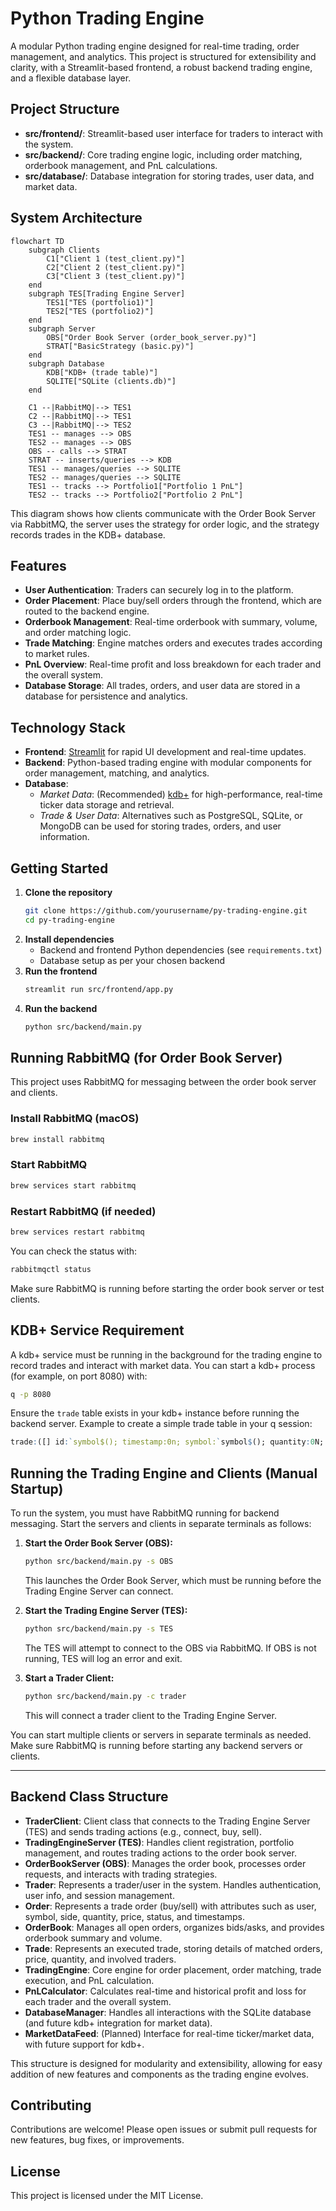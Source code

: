# Python Trading Engine

A modular Python trading engine designed for real-time trading, order management, and analytics. This project is structured for extensibility and clarity, with a Streamlit-based frontend, a robust backend trading engine, and a flexible database layer.

## Project Structure

- **src/frontend/**: Streamlit-based user interface for traders to interact with the system.
- **src/backend/**: Core trading engine logic, including order matching, orderbook management, and PnL calculations.
- **src/database/**: Database integration for storing trades, user data, and market data.

## System Architecture

```mermaid
flowchart TD
    subgraph Clients
        C1["Client 1 (test_client.py)"]
        C2["Client 2 (test_client.py)"]
        C3["Client 3 (test_client.py)"]
    end
    subgraph TES[Trading Engine Server]
        TES1["TES (portfolio1)"]
        TES2["TES (portfolio2)"]
    end
    subgraph Server
        OBS["Order Book Server (order_book_server.py)"]
        STRAT["BasicStrategy (basic.py)"]
    end
    subgraph Database
        KDB["KDB+ (trade table)"]
        SQLITE["SQLite (clients.db)"]
    end

    C1 --|RabbitMQ|--> TES1
    C2 --|RabbitMQ|--> TES1
    C3 --|RabbitMQ|--> TES2
    TES1 -- manages --> OBS
    TES2 -- manages --> OBS
    OBS -- calls --> STRAT
    STRAT -- inserts/queries --> KDB
    TES1 -- manages/queries --> SQLITE
    TES2 -- manages/queries --> SQLITE
    TES1 -- tracks --> Portfolio1["Portfolio 1 PnL"]
    TES2 -- tracks --> Portfolio2["Portfolio 2 PnL"]
```

This diagram shows how clients communicate with the Order Book Server via RabbitMQ, the server uses the strategy for order logic, and the strategy records trades in the KDB+ database.

## Features

- **User Authentication**: Traders can securely log in to the platform.
- **Order Placement**: Place buy/sell orders through the frontend, which are routed to the backend engine.
- **Orderbook Management**: Real-time orderbook with summary, volume, and order matching logic.
- **Trade Matching**: Engine matches orders and executes trades according to market rules.
- **PnL Overview**: Real-time profit and loss breakdown for each trader and the overall system.
- **Database Storage**: All trades, orders, and user data are stored in a database for persistence and analytics.

## Technology Stack

- **Frontend**: [Streamlit](https://streamlit.io/) for rapid UI development and real-time updates.
- **Backend**: Python-based trading engine with modular components for order management, matching, and analytics.
- **Database**:
  - _Market Data_: (Recommended) [kdb+](https://kx.com/) for high-performance, real-time ticker data storage and retrieval.
  - _Trade & User Data_: Alternatives such as PostgreSQL, SQLite, or MongoDB can be used for storing trades, orders, and user information.

## Getting Started

1. **Clone the repository**
   ```sh
   git clone https://github.com/yourusername/py-trading-engine.git
   cd py-trading-engine
   ```
2. **Install dependencies**
   - Backend and frontend Python dependencies (see `requirements.txt`)
   - Database setup as per your chosen backend
3. **Run the frontend**
   ```sh
   streamlit run src/frontend/app.py
   ```
4. **Run the backend**
   ```sh
   python src/backend/main.py
   ```

## Running RabbitMQ (for Order Book Server)

This project uses RabbitMQ for messaging between the order book server and clients.

### Install RabbitMQ (macOS)

```sh
brew install rabbitmq
```

### Start RabbitMQ

```sh
brew services start rabbitmq
```

### Restart RabbitMQ (if needed)

```sh
brew services restart rabbitmq
```

You can check the status with:

```sh
rabbitmqctl status
```

Make sure RabbitMQ is running before starting the order book server or test clients.

## KDB+ Service Requirement

A kdb+ service must be running in the background for the trading engine to record trades and interact with market data. You can start a kdb+ process (for example, on port 8080) with:

```sh
q -p 8080
```

Ensure the `trade` table exists in your kdb+ instance before running the backend server. Example to create a simple trade table in your q session:

```q
trade:([] id:`symbol$(); timestamp:0n; symbol:`symbol$(); quantity:0N; price:0N)
```

## Running the Trading Engine and Clients (Manual Startup)

To run the system, you must have RabbitMQ running for backend messaging. Start the servers and clients in separate terminals as follows:

1. **Start the Order Book Server (OBS):**

   ```sh
   python src/backend/main.py -s OBS
   ```

   This launches the Order Book Server, which must be running before the Trading Engine Server can connect.

2. **Start the Trading Engine Server (TES):**

   ```sh
   python src/backend/main.py -s TES
   ```

   The TES will attempt to connect to the OBS via RabbitMQ. If OBS is not running, TES will log an error and exit.

3. **Start a Trader Client:**
   ```sh
   python src/backend/main.py -c trader
   ```
   This will connect a trader client to the Trading Engine Server.

You can start multiple clients or servers in separate terminals as needed. Make sure RabbitMQ is running before starting any backend servers or clients.

---

## Backend Class Structure

- **TraderClient**: Client class that connects to the Trading Engine Server (TES) and sends trading actions (e.g., connect, buy, sell).
- **TradingEngineServer (TES)**: Handles client registration, portfolio management, and routes trading actions to the order book server.
- **OrderBookServer (OBS)**: Manages the order book, processes order requests, and interacts with trading strategies.
- **Trader**: Represents a trader/user in the system. Handles authentication, user info, and session management.
- **Order**: Represents a trade order (buy/sell) with attributes such as user, symbol, side, quantity, price, status, and timestamps.
- **OrderBook**: Manages all open orders, organizes bids/asks, and provides orderbook summary and volume.
- **Trade**: Represents an executed trade, storing details of matched orders, price, quantity, and involved traders.
- **TradingEngine**: Core engine for order placement, order matching, trade execution, and PnL calculation.
- **PnLCalculator**: Calculates real-time and historical profit and loss for each trader and the overall system.
- **DatabaseManager**: Handles all interactions with the SQLite database (and future kdb+ integration for market data).
- **MarketDataFeed**: (Planned) Interface for real-time ticker/market data, with future support for kdb+.

This structure is designed for modularity and extensibility, allowing for easy addition of new features and components as the trading engine evolves.

## Contributing

Contributions are welcome! Please open issues or submit pull requests for new features, bug fixes, or improvements.

## License

This project is licensed under the MIT License.
